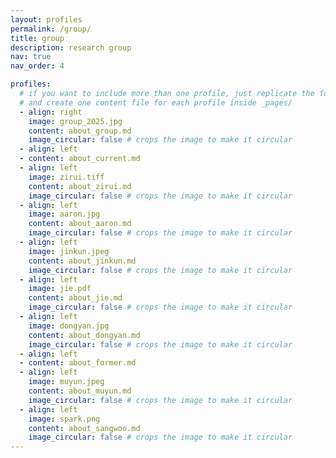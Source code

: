 ```yaml
---
layout: profiles
permalink: /group/
title: group
description: research group
nav: true
nav_order: 4

profiles:
  # if you want to include more than one profile, just replicate the following block
  # and create one content file for each profile inside _pages/
  - align: right
    image: group_2025.jpg
    content: about_group.md
    image_circular: false # crops the image to make it circular
  - align: left
  - content: about_current.md
  - align: left
    image: zirui.tiff
    content: about_zirui.md
    image_circular: false # crops the image to make it circular
  - align: left
    image: aaron.jpg
    content: about_aaron.md
    image_circular: false # crops the image to make it circular
  - align: left
    image: jinkun.jpeg
    content: about_jinkun.md
    image_circular: false # crops the image to make it circular
  - align: left
    image: jie.pdf
    content: about_jie.md
    image_circular: false # crops the image to make it circular
  - align: left
    image: dongyan.jpg
    content: about_dongyan.md
    image_circular: false # crops the image to make it circular
  - align: left
  - content: about_former.md
  - align: left
    image: muyun.jpeg
    content: about_muyun.md
    image_circular: false # crops the image to make it circular
  - align: left
    image: spark.png
    content: about_sangwoo.md
    image_circular: false # crops the image to make it circular
---
```

